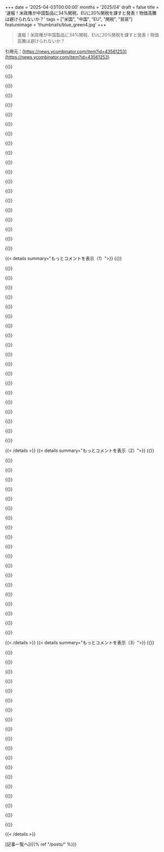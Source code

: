+++
date = '2025-04-03T00:00:00'
months = '2025/04'
draft = false
title = '速報！米政権が中国製品に34%関税、EUに20%関税を課すと発表！物価高騰は避けられないか？'
tags = ["米国", "中国", "EU", "関税", "貿易"]
featureimage = 'thumbnails/blue_green4.jpg'
+++

> 速報！米政権が中国製品に34%関税、EUに20%関税を課すと発表！物価高騰は避けられないか？

引用元：[https://news.ycombinator.com/item?id=43561253](https://news.ycombinator.com/item?id=43561253)

{{<matomeQuote body="自由貿易はアメリカ経済全体にとってマジでプラスで、特に基軸通貨がUSDだとそうなんだよね。モノの流れはドルの流れとバランス取れてて、それがアメリカの金融システムに戻ってくる。おかげで財政赤字もなんとかなるし、ハイグロースな産業に投資できる資金も豊富になるってわけ。ただ、格差も広がるんだよなー。起業家とか投資家、ハイレベルな技術職とか金融系の人はウハウハだけど、ローレベルな仕事してる人は海外に仕事持ってかれてシンドイみたいな。だから、経済全体を悪くするんじゃなくて、政府が教育の質を上げて、社会保障も充実させて、戦略的な産業は税金上げて国内に戻せばいいじゃん？今回の政権の政策はマジで愚策。でも、このサイトにいる人も、もっと困ってる人のために、自分の特権を手放さないといけないんだよね。今の政治状況じゃ無理ゲーだけど。" userName="svara" createdAt="2025-04-03T15:59:08" color="">}}

{{<matomeQuote body="＞”このサイトにいる人も、もっと困ってる人のために、自分の特権を手放さないといけないんだよね”<br>マジそれな。<br>でも、関税かけたら一番困るのは特権階級じゃないんだよね。前に言ってたローレベルな仕事してる人たちが一番ダメージ受けるんだよ。税率変えて、特権階級からもっと税金取れば、最初に言ってた問題も解決できるんじゃない？" userName="keithxm23" createdAt="2025-04-03T17:03:13" color="#ff5733">}}

{{<matomeQuote body="今回の関税で一番痛い目を見るのは貧乏な人たちだけじゃなくて、これ前にも何度も試されて、毎回失敗してるんだよね。マジでヤバいレベルで。<br>歴史から学ばないやつは同じこと繰り返すって言うじゃん？<br>The Great Depressionの時に関税がどうなってたか、どんな言い訳してたか、みんなチェックした方がいいよ。" userName="baranul" createdAt="2025-04-04T03:14:32" color="#ff33a1">}}

{{<matomeQuote body="それって逆累進税じゃね？<br>輸入品全部アメリカで作れるようになるの？" userName="jopsen" createdAt="2025-04-03T17:26:45" color="">}}

{{<matomeQuote body="もし関税が30年以上続けば、製造業をアメリカに戻すインセンティブになるかもだけど、政権交代が頻繁にある現状じゃ、ほとんどの企業は3年半我慢して、誰かが止めてくれるのを期待するだけだと思うよ。だって、今の状況になるまで何十年もかかったんだから、元に戻すのも何十年もかかるじゃん？今回の関税はマジで意味不明だし、金持ち以外みんな損するだけ。金持ちは消費者の負担が増えても、共和党が所得税減税してくれるから余裕だし。" userName="garciasn" createdAt="2025-04-03T17:34:06" color="">}}

{{<matomeQuote body="＞”もし関税が30年以上続けば、製造業をアメリカに戻すインセンティブになるかもだけど”<br>なんでみんなそう思うんだろ？<br>関税は一方通行じゃないんだよね。アメリカに10億ドルの工場建てても、アメリカから輸出する時に相手国に関税かけられたら意味ないじゃん？<br>計算はマジ複雑。規模の経済も関係してくるし。一つのデカいグローバル工場の方が効率的なのか、地域ごとに工場作った方がいいのかとか。あと、所得格差も重要。アメリカ人は25％増しの値段でも払えるけど、他の国は無理じゃん？だから、アメリカ人だけ高く払わせるか、グローバル工場とアメリカの工場両方作って、アメリカ人には関税分上乗せして、25％を利益にするか（鉄鋼メーカーとかピックアップトラックのモデル）。アメリカの法人税が低いのも追い風になるよね。<br>あと、抜け道もあって、関税が低い国に一旦輸出して、そこでちょろっと加工してアメリカに輸出するとか。上手くやれば儲かるかもね。<br>だから、関税が長期的には国内生産を増やすとは限らないんだよね。むしろ、富を吸い上げて、アメリカで輸出企業を立ち上げるのを邪魔する可能性もある。" userName="mywittyname" createdAt="2025-04-03T18:01:47" color="#ff5c5c">}}

{{<matomeQuote body="＞”アメリカに10億ドルの工場建てても、アメリカから輸出する時に相手国に関税かけられたら意味ないじゃん？”<br>世界一の金持ち市場にアクセスできるじゃん？" userName="rafaelmn" createdAt="2025-04-03T18:26:13" color="">}}

{{<matomeQuote body="＞”世界一の金持ち市場にアクセスできるじゃん？”<br>もし他の国がもっと効率的に生産と貿易してて、アメリカがサプライチェーンの混乱とかコスト増、報復関税に苦しんでたら、いつまで世界一の金持ち市場でいられるの？" userName="bgirard" createdAt="2025-04-03T18:51:01" color="#45d325">}}

{{<matomeQuote body="ほとんどの国で出生率がマイナスなんだよね。アメリカはまだマシ（移民止めてるからだけど）。<br>この状況はすぐ他の国にも追いつくよ。アメリカは最後に残る国の一つになると思う。" userName="saturn8601" createdAt="2025-04-03T19:10:36" color="">}}

{{<matomeQuote body="経済が不安定になったらアメリカの出生率にどう影響すると思う？あと、18年も人口置換水準を下回ってる出生率を「マシ」って言うのはどうなの？" userName="reverendsteveii" createdAt="2025-04-03T20:03:59" color="">}}

{{<matomeQuote body="アメリカと他の国を個別に比較するならそうだけどね。EEAはアメリカと似てるし、中国はアメリカより大きくなるし、インドもそう。それらが組み合わさると、規模で負けちゃうんじゃない？" userName="hnaccount_rng" createdAt="2025-04-03T18:39:19" color="">}}

{{<matomeQuote body="EEAは、EUが何十年も頑張ってるけど、まだ単一市場じゃないんだよね。中国とインドは購買力とか個人の消費の面でまだまだで、何十年もかかるよ。" userName="rafaelmn" createdAt="2025-04-03T19:06:26" color="">}}

{{<matomeQuote body="＞EEAは、EUが何十年も頑張ってるけど、まだ単一市場じゃない”？<br>え、マジ？自由貿易も労働者の自由な移動もあるじゃん。どこが単一市場じゃないのさ？" userName="davedx" createdAt="2025-04-03T19:43:35" color="#ff5c5c">}}

{{<matomeQuote body="公用語が24個もあるし、規制とか法律も国ごとに違うし、共通通貨もないしね。各国と個別にやり取りするよりはマシだけど、アメリカよりは全然めんどくさいよ。" userName="rafaelmn" createdAt="2025-04-03T20:26:23" color="">}}

{{<matomeQuote body="君の意見への答えは、単純なダーウィニズム資本主義だよ。<br>何らかの理由で輸入品が高くなると、需要が減る。製品への需要は変わらないけど、輸入品の需要は減る。<br>ここにニッチが生まれる。もし、輸入のコストより安く国内で生産できるなら、大陸全体が買ってくれるかもね。今までそうならなかったのは人件費が高かったから。グローバルサプライチェーン全体を考慮に入れると、人件費が安い国で生産するのが合理的だった。もし輸入コストが人件費の差より安いなら、資本主義に勝ったってこと。それか、別の視点。<br>もしアメリカが重要なものを輸入できなくなったらどうなると思う？その製品が重要じゃなくなる？何十年も問題が解決するのを待つ？市場は必要に応じて再編成されるんじゃない？" userName="mystified5016" createdAt="2025-04-03T18:48:16" color="#ff5733">}}

{{<matomeQuote body="Optimusの視点を無視してるね。Elonのロボットが何かできるかもよ？それをTrumpに囁いてるのかも。そうすれば人件費の問題は解決。どうなるか見てみよう。" userName="saturn8601" createdAt="2025-04-03T19:15:06" color="">}}

{{<matomeQuote body="結局残るのは”誰も何も買えなくなる”って問題だけだよね。もしベーシックインカムとか言い出すなら、実現のために何してるか教えてほしいわ。" userName="egypturnash" createdAt="2025-04-03T19:50:07" color="">}}

{{<matomeQuote body="＞もし関税が30年以上続けば、移転するインセンティブになるかもね”<br>30年も経てば、アメリカは多くの製品にとって最大の市場じゃなくなるよ。もっと早くにそうなるかも。資本に国境はないし、アメリカの会社は利益を最大化するために必要なことは何でもするだろうね。" userName="overfeed" createdAt="2025-04-03T17:41:06" color="#ff5733">}}

{{<matomeQuote body="＜資本に国境はない”って言葉は、もっと希望的な願望なんじゃない？第二次世界大戦後の世界では99％そうだったかもしれないけど、今は変わってきてる。一時的なものか、長期的な変化かは別として、この言葉は”明日も晴れる”みたいなもので、願望に近いんじゃないかな。" userName="A4ET8a8uTh0_v2" createdAt="2025-04-03T19:51:06" color="#ff5733">}}

{{<matomeQuote body="アメリカは生活水準が高いけど、競争するためには他の国と同じくらい”貧しく”なるしかない。貿易相手国を弱体化させたら、グローバルリザーブとしての特権も維持できないんじゃない？" userName="wesapien" createdAt="2025-04-03T19:28:54" color="">}}

{{< details summary="もっとコメントを表示（1）">}}
{{<matomeQuote body="なんで“global reserve status”が物を造るより大事なのさ？" userName="rayiner" createdAt="2025-04-03T21:14:20" color="">}}

{{<matomeQuote body="それってアメリカの力の源の一つにすぎないじゃん。大したことないって。紙とかビット/バイトで表されるお金を渡して、他の人たちの材料や労働力と交換してるんだよ。あんたが言ってるのってどんな物のこと？新興産業の話？それ、誰に売るつもり？" userName="wesapien" createdAt="2025-04-03T21:27:14" color="">}}

{{<matomeQuote body="アメリカ政府の与野党のリーダーたちは、グローバル貿易のバランスを取り直す必要があるって裏で合意してるんだよね。PelosiとかSchumerが中国との貿易赤字を解消するために関税を支持してる動画もあるし。よく“reserve currency”について言われるけど、傍観してるだけじゃRMBとかユーロとか、BRICS通貨での貿易を防げない気がするんだよね。そっちに移行するなら、今のうちから準備しとくべきじゃない？Trump政権時代の関税とかTCJAについて文句言ってるけど、民主党がチャンスあったのに廃止しなかったじゃん。それでわかるでしょ？製造業の仕事はサービス業より家族を養うのに向いてるってこと。経済を空洞化させて、まともな給料の製造業の仕事が減ったのは大間違いだったんだよ。CFRとかCatoとかBrookingsとかがそうさせたんだけどね。結局、グローバル貿易の恩恵を受けるのは金持ちだけってこと。" userName="jerkstate" createdAt="2025-04-03T19:48:50" color="#785bff">}}

{{<matomeQuote body="＞製造業の仕事はサービス業より家族を養うのに向いてるってこと、なぜ？<br>なんでそう言えるの？よく聞くけど根拠がないよね。自明の理みたいに扱われてるけど。" userName="lovich" createdAt="2025-04-03T22:17:42" color="">}}

{{<matomeQuote body="誰も政府がお金を有効活用できるなんて思ってないんだよ。アメリカ政府は予算の多くを兵器開発とか、兵器販売促進とか、敵対的な外国政府の転覆とか、友好的な外国政府の支援とか、厄介な外国の虐殺に使ってるんだもん。そんなことに税金上げたい人いる？" userName="DSingularity" createdAt="2025-04-03T17:09:31" color="">}}

{{<matomeQuote body="大金持ちが金ため込むからこうなったんだよ。政府が予算を無駄遣いするよりマシって思えない？50年代とか60年代は金持ちへの税金が高かったけど、そんな心配なかったじゃん。Reaganのトリクルダウン経済の失敗ってことだよね。" userName="sirbutters" createdAt="2025-04-03T17:20:40" color="">}}

{{<matomeQuote body="そうだね！Klein & Pettisの『Trade Wars are Class Wars』って本を読めば、実際の経済学者がデータに基づいてこの問題について語ってるのがわかるよ。" userName="smallmancontrov" createdAt="2025-04-03T16:03:19" color="#ff5c5c">}}

{{<matomeQuote body="＞経済全体を悪くするんじゃなくて、政府が高品質な教育のコストを下げたり、社会システムを構築したり、戦略的な産業を国内に戻すために富裕層への増税をするのがいいんじゃない？<br>それってスカンジナビアみたいじゃん？" userName="fifilura" createdAt="2025-04-03T19:49:54" color="">}}

{{<matomeQuote body="スカンジナビアは石油とガスの埋蔵量を税源にしてるから。資本が自由に移動できる市場には当てはまらないよ。" userName="AnthonyMouse" createdAt="2025-04-03T20:03:59" color="">}}

{{<matomeQuote body="それはノルウェーだけだよ。デンマークも少しはあるかもしれないけど、石油経済とは見なされてないよ。“captive tax base”ってどういう意味かわからないけど、ノルウェーはインフレになるのが怖くてお金を使わずに貯め込んでるだけだよ。" userName="fifilura" createdAt="2025-04-03T20:04:37" color="">}}

{{<matomeQuote body="ノルウェーってマジですごいんだよね。一人当たりのGDPがアメリカよりちょっと高くて、他の北欧の国より30,000ドル以上も高いんだって。「Captive tax base」っていうのは、税金が高くても産業が他の国に移転できないってこと。工場なら中国に移せるけど、油田は動かせないじゃん。" userName="AnthonyMouse" createdAt="2025-04-03T20:31:32" color="#ff5733">}}

{{<matomeQuote body="デンマークの3倍もサンドイッチが高いってマジ？" userName="redeeman" createdAt="2025-04-03T20:56:29" color="">}}

{{<matomeQuote body="それって、そういうことだよね？地元のサンドイッチ屋さんのオーナーみたいな中小企業が、iPhoneとかsolar panelみたいなグローバルな製品の価格に比べて儲かるから、貧富の差が少なくなるんだって。平等で本当に意味があるのは、普通の人がより良くなること。金持ちを困らせるためだけにみんなを貧しくするのはマジありえない。" userName="AnthonyMouse" createdAt="2025-04-03T21:04:17" color="">}}

{{<matomeQuote body="再教育に補助金を出すのは、長い目で見ると社会のためになるからっていう考え方だよね。それがスカンジナビアのGDP/capitaが低い原因じゃないって証拠はないけど。" userName="fifilura" createdAt="2025-04-03T21:51:42" color="">}}

{{<matomeQuote body="教育にお金を使うことがGDPを下げるんじゃなくて、税金が高いからでしょ。投資家はリターンがいいところに投資するじゃん。税率が20%の国と60%の国があったら、リターンが2倍ないと高い税率の国に投資しないよね。政府が税金でいいことすれば、生産性が上がるから相殺できるかもしれないけど、失敗することの方が多いし、腐敗しやすいしね。政府支出はだんだんリターンが減っていくし。" userName="AnthonyMouse" createdAt="2025-04-04T07:20:45" color="#45d325">}}

{{<matomeQuote body="彼らは違うものを最適化しようとしてて、GDPはそのための手段にすぎないんだよ。みんなが医療を受けられたり、最低限の生活水準を確保したり、安全な地域を作ったりとかね。GDPを最大化しようとしなければ、GDPは最大にならないのは当然だよね。僕らが何を目標にすべきかっていうのは、すごく深くて面白い問題だよね。社会主義とか自由主義とか..." userName="enaaem" createdAt="2025-04-04T08:29:19" color="#45d325">}}

{{<matomeQuote body="＞政府が質の高い教育のコストを下げるのが一番の解決策<br>みんながみんな、プロフェッショナルになれるわけじゃないんだよ。アメリカは、学業成績の低い若者を大学に行かせようとして、ものすごく損をしてる。手に職をつけて生活できる道がないとダメなんだ。＞社会システムを構築する<br>社会システムを構築するには、労働者階級が価値を生み出す仕事を見つけられるようにすること。オフショアリングで仕事を奪っちゃダメ。トランプの関税を支持してるわけじゃないけど、冷戦終結後、アメリカは経済学者の意見を優先して、社会の結束を軽視してきたのは事実。" userName="solatic" createdAt="2025-04-03T20:20:00" color="">}}

{{<matomeQuote body="＞政府が質の高い教育のコストを下げる<br>誰も言いたがらないことだけど、みんながハイスキルな仕事に就けるわけじゃないんじゃない？もし最高に稼げる仕事が体力と腕力を必要とするものだったら、誰もができるとは言わないよね。知的労働に関しては、なぜかみんなできるって思ってるけど。上位20%の人しかまともな仕事がない社会になったらどうする？UBIとか言われてるけど、絶望と退屈の中でUBIをもらって生活する下層階級ができたら、もっとディストピアになるかも。トランプは的外れだけど、今のシステムがアメリカ人の半分以上にとってうまくいってないのは事実。" userName="api" createdAt="2025-04-03T17:43:36" color="#38d3d3">}}

{{<matomeQuote body="赤字は2兆ドル。個人の所得税は2.4兆ドル。どれだけ税金を上げればいいと思ってるの？2倍になったら生活保護だよ。さらに、アメリカは今年9兆ドルの国債を借り換えなきゃいけない。金利が低ければ低いほどいい。さもなければ赤字が増える。この結末は2つしかない。今のまま進むか、デフォルトか。デフォルトは世界の終わりだよ。" userName="MR4D" createdAt="2025-04-03T16:45:02" color="">}}

{{<matomeQuote body="赤字は2兆ドルじゃないよ。ソース：https://www.bea.gov/system/files/trad0225.png。それに、二分法は間違い。" userName="hijodelsol" createdAt="2025-04-03T16:51:56" color="">}}


{{< /details >}}
{{< details summary="もっとコメントを表示（2）">}}
{{<matomeQuote body="今回の件で、de minimis exemption（関税免除）もなくなっちゃったらしいよ。マジでかい！中国からの輸入品全部に30%の輸入税がかかるってことじゃん。普通は配送業者が税金払って、後で請求してくるよね。ヨーロッパだと、1ドルの商品が10ドルになったりするけど、VATとか輸入税の他に、配送業者の手数料が高いから。これがアメリカでも起こると、TemuとかAliExpressとかWishの客が阿鼻叫喚になるかもね。（消費者だけじゃなくて、全部に影響あるけど…）EDIT: 詳しくはこちら→https://www.whitehouse.gov/fact-sheets/2025/04/fact-sheet-pr...<br>さらにヤバくて、1回の発送につき$25か30%の高い方を取られるらしい。そのうち$50になるって！$1の商品が$52になる可能性も！" userName="TrackerFF" createdAt="2025-04-02T22:18:57" color="#45d325">}}

{{<matomeQuote body="＞ヨーロッパだと、1ドルの商品が送料込み10ドルになるのは、VATとか輸入税に加えて配送業者の手数料が高いから”<br>最近は中国のデカい輸出業者は違うよ。現地のウェブサイトで税込み価格を表示して、EU内の倉庫に送って、税金も処理してくれるから、地元の配送業者が届けてくれるだけ。<br>DHLだと確かに書類いっぱい書かされるし、頼んでない手数料も取られるけど。そうなると、個人輸入は一時的に止まるかもね。TemuとかAliExpressがEUと同じ仕組みをアメリカで作るまでは。<br>アメリカにいるなら、中国からの直接購入は3～6ヶ月控えた方がいいかも。<br>＞さらにヤバくて、1回の発送につき$25か30%の高い方を取られるらしい。そのうち$50になるって！”<br>笑える。それ、DHLの手数料じゃん！Temuが対応してくれるまで待つのが吉。" userName="nottorp" createdAt="2025-04-03T06:51:45" color="#785bff">}}

{{<matomeQuote body="＞TemuとかAliExpressがEUと同じ仕組みをアメリカで作るまでは”<br>EUはセラーにも顧客にも分かりやすい仕組み（import one-stop shop）を作ったけど、アメリカ政府は輸入をスムーズにする気ないよね。" userName="seszett" createdAt="2025-04-03T07:24:52" color="">}}

{{<matomeQuote body="知らなかった。俺ってEUの情弱だったわ。Amazon USですらその仕組み使ってるんだね。現地のVATにちょい足し（為替手数料とか1%以下）されて、追加料金なしで届くもん。<br>Mouserも数年前にEU内に倉庫作ったし。注文するのがマジ楽になった。<br>これってVATを払うために作られたシステムなんだよね。特別な関税がなくても。郵便局に行かなくても済むようになった。" userName="nottorp" createdAt="2025-04-03T07:35:27" color="#ff5c5c">}}

{{<matomeQuote body="参考: https://vat-one-stop-shop.ec.europa.eu/one-stop-shop_en" userName="magicalhippo" createdAt="2025-04-03T10:28:11" color="">}}

{{<matomeQuote body="EUは特別な関税があるわけじゃないけど、税金とか顧客の権利を扱うための法人を置きたかったんだよね。だからこの仕組みを作った。<br>アメリカはそもそも輸入させたくないんだよ。アメリカに法人置いても意味ないし。払うしかない。大量に輸入してまとめて処理すれば、$1の商品でもお得になるかもだけど。" userName="bgnn" createdAt="2025-04-03T07:52:31" color="">}}

{{<matomeQuote body="数年前はギフトとして送るのが流行ったよね。<br>EUは税金を取りたいだけ。" userName="rvba" createdAt="2025-04-05T10:29:52" color="">}}

{{<matomeQuote body="アメリカの目的は輸入を止めて国内で生産させることだからね。最低料金が高いのはそのため。でも、製造業がアメリカに戻ってくることはないだろうし、こんな懲罰的な税金はコストを上げるだけだよ。" userName="LadyCailin" createdAt="2025-04-03T20:39:06" color="">}}

{{<matomeQuote body="Amazon.co.jpとかAppleで買って、DHL/UPSで日本とか中国から届いても、ポーランドでは何もする必要ないよ。全部込みの値段で届く。" userName="orloffm" createdAt="2025-04-03T10:12:15" color="">}}

{{<matomeQuote body="どこのApple Store？現地のストアならVAT込みなのは当たり前じゃん。Amazon japanは試したことないな。Amazon USは？<br>Edit: Amazon.co.jpって別物なんだね。Amazon USとかヨーロッパのサイトはログインできるのに、JPはできない。" userName="nottorp" createdAt="2025-04-03T10:23:48" color="">}}

{{<matomeQuote body="AmazonってVATとか輸入の手続きがマジで上手いんだよね。特に”Fulfilled by Amazon”って書いてあるやつ。ローカルのAmazonだけじゃなくて、アメリカとか日本のサイトから買っても大丈夫。全部試したことあるからマジおすすめ。<br>eBayも最近はアメリカからの注文に対応してて、VATとか輸入の手数料が送料に含まれてるんだって。セラーにはシカゴにある倉庫の住所が知らされるみたい。んで、eBayが売主になるんだってさ。" userName="terinjokes" createdAt="2025-04-03T11:00:13" color="#ff5c5c">}}

{{<matomeQuote body="フルフィルメントはeBayを通さなくてもできるよ。<br>もしeBay.deでイギリスのバイヤーに何か売ったとするじゃん？そしたらeBayがイギリスのVATをちゃんと徴収したって証明できる税関の追跡番号がもらえるんだ。それを配送ラベルを買う時とか、輸出申告書に書けばOK。<br>EUは何年も前から準備してたんだよ。郵便局とか配送会社がシステムをアップデートして連携するようにね。コロナの前から計画されてて、混乱を避けるために遅れたんだって。<br>アメリカはこういう準備をしてないみたい。少なくとも準備期間を取ってないよね。EUとかイギリスへの輸出のために作ったシステムが少しは役に立つかもね。" userName="Symbiote" createdAt="2025-04-03T13:01:03" color="#38d3d3">}}

{{<matomeQuote body="＞Even eBay has sorted this out now for orders from the US”<br>マジかよ。それ高いかも。eBay USでレトロなコンピューター関係の掘り出し物でも探してみるかな…。" userName="nottorp" createdAt="2025-04-03T11:03:31" color="">}}

{{<matomeQuote body="同じような感じで、AliExpressで何か買ってもVATとか税関のこと気にしなくていいんだよね。なんか裏で処理されてるみたい。<br>ある程度の金額を超えたら、郵便局に行って書類書いたりしなきゃいけないと思うけど、AliExpressで買うような安いものだとそんなことないんだよね。" userName="poincaredisk" createdAt="2025-04-04T02:32:16" color="#38d3d3">}}

{{<matomeQuote body="多分だけど、この$25/50のポリシーは、商品の値段をごまかすのを防ぐためだと思う。ギフトって書いてあって、$10って書いてあるけど、もっと高い値段で買ったものが届いたことあるし。<br>アメリカはAliExpressで買ってたものの代わりなんて作らないと思う。電子工作とか3DプリンターとかFPVドローンとか、中国製のものに頼ってる趣味を持ってる人は、同じものを高く買う羽目になるんだよ。アメリカの工場は、もっと高い部品の注文でいっぱいになるだろうしね。<br>Fact Sheetには、荷物ごとじゃなくて商品ごとって書いてあるから、まとめて買ってもダメなんだって。商品一つ一つに手数料がかかるんだってさ。<br>追記：Fact Sheetには、国際郵便とUPS/FedEx/DHLみたいな配送方法で違うって書いてあるね。UPS/FedEx/DHLだと普通の関税（34%？）がかかって、郵便だと商品ごとに$25/50の手数料がかかるってことね。AliExpressで買い物するときは、配送方法をちゃんと見ないと。<br>追記2：ClockworkPiのPicoCalcが届く予定なんだけど、DHLから追加料金取られるか試してみる。" userName="parsimo2010" createdAt="2025-04-03T14:35:25" color="#ff33a1">}}

{{<matomeQuote body="商品の定義ってどうなるんだろう？AliExpressで100個の小さな磁石を買ったら、$30になるのか、$3000になるのか？" userName="ajmurmann" createdAt="2025-04-03T14:51:13" color="">}}

{{<matomeQuote body="ちょっと補足すると、過去にこういう注文をしたとき、小さいアイテムは綺麗な箱に入ってなくて、ジップロックみたいな袋とか封筒に入ってたよ。" userName="ajmurmann" createdAt="2025-04-03T17:21:36" color="">}}

{{<matomeQuote body="一個一個じゃなくて、パッケージ全体に対してじゃない？" userName="fennecbutt" createdAt="2025-04-06T09:44:48" color="">}}

{{<matomeQuote body="中国から文房具を買ってる人はどうなるんだろ？" userName="tommica" createdAt="2025-04-03T15:39:07" color="">}}

{{<matomeQuote body="マジかよ。AliExpressは2025年のRadioShackだったのに。SMD抵抗に$25以上払うなんてありえないし、アメリカでまともな値段で手に入ることもないだろうな。これじゃ誰の役にも立たないし、試作もできなくなるし、最悪だよ。ここ5～10年のDIY電子工作の黄金時代を台無しにしてくれたわ。<br>今年の夏にアニマトロニクスのハロウィーン飾りを作る予定だったのに。パーツに何百ドルも何千ドルも払うなんてありえない。全部で$50もしないのに。<br>俺の苦しみなんて、Temuとかで生活用品を揃えてる人たちに比べたらマシだけどね。一番お金がない人たちに打撃を与えることになるよ。ブランド品も輸入してるのにね。これは貧困層向けのスーパー消費税だよ。俺は貯金して次の大統領が元に戻してくれるのを待つわ。俺より経済的に余裕がない友達は、生活の質が下がるだろうな。" userName="fnordpiglet" createdAt="2025-04-03T21:40:52" color="#38d3d3">}}


{{< /details >}}
{{< details summary="もっとコメントを表示（3）">}}
{{<matomeQuote body="スウェーデンで10年くらい前に同じようなことがあったんだよね。中国からの個人輸入に7ドルの事務手数料がかかるようになってさ。抵抗器の値段が100個1ドルから8ドルに跳ね上がったんだよ。当時学生だったんだけど、趣味がマジで無理になった。高すぎてやってらんない。<br>最近は国内業者も出てきたけど、それでも昔に比べるとかなり高くつくな。" userName="atom058" createdAt="2025-04-05T05:36:02" color="">}}

{{<matomeQuote body="少額免税の期限切れは、前から計画されてたことなんだよね。民主党と共和党の両政権で。Trump政権は、Biden政権の間に、すでに計画されてた期限切れを交渉の材料として遅らせてたんだ。<br>要するに、TemuとかAliexpressとかは、個別の小さい注文で税関をバイパスする代わりに、商品をまとめてアメリカに送って、国内の倉庫から発送するようになるってこと。アメリカの業者と同じように競争する必要が出てくるってわけ。<br>でも、中国の工場から個別に商品をdropshippingするビジネスは完全に終わるね。" userName="pembrook" createdAt="2025-04-03T09:18:57" color="#785bff">}}

{{<matomeQuote body="ヨーロッパでは、Alibabaがオランダに自社倉庫を持ってるんだよね。それって、まとめて「国際」輸入するためなのかな？アメリカでも同じことが起こりうる？" userName="flowerthoughts" createdAt="2025-04-03T06:01:13" color="">}}

{{<matomeQuote body="Aliexpressも同じことやってるよ。ハンガリーに倉庫があるんだ。そこに商品を発送して、まとめて輸入して、ラベルを貼り替えて、受取人に送ってる。" userName="trinix912" createdAt="2025-04-03T06:05:09" color="">}}

{{<matomeQuote body="そうせざるを得ないのかもね。オランダには1日に130万個もの中国の小売業者からの荷物が届いてるんだけど、全部個別の荷物だから、輸入税の閾値を下回ってるんだ。だから、少額の商品にも輸入税をかけるべきだとか、Temuとかに個別の荷物の発送をやめさせて、まとめて発送させるべきだっていう声が出てるんだ。" userName="Cthulhu_" createdAt="2025-04-03T11:56:21" color="#ff5c5c">}}

{{<matomeQuote body="いい考えに聞こえるけど、どうやって実行して取り締まるつもりなんだろう？<br>全部の荷物を開けるの？Temuとかが送り続けるのをどうやって止めるの？だって、ドラッグですら通過するんだから…" userName="gizzlon" createdAt="2025-04-03T20:08:15" color="">}}

{{<matomeQuote body="ちょっと考えすぎかもしれないけど、1ドルの商品が海外から発送されるべきじゃないんじゃない？環境への負担が大きすぎるし。5年前はみんな環境のことばかり話してたのに、今はEVを燃やしたり、6000マイル以上も移動させる必要のない1ドルのTシャツの値段が高くなるって文句言ってるの？意味わかんない。" userName="tekknik" createdAt="2025-04-04T14:15:09" color="">}}

{{<matomeQuote body="＞ make this make sense.<br>いいよ。<br>最近の中国のRoRo船には、Tシャツが1枚以上積めるんだ。アメリカ行きの平均的な輸送貨物には、Tシャツ12万5000枚、天然ガス1万トン、大人のおもちゃ2万個、Macbook2万台、そして数十人の船員が乗ってる。「環境への大きな負担」は、これらの製品の製造だよ。リネンを世界中に輸送するカーボンフットプリントはごくわずかで、アメリカ製を買うよりも安い。<br>これが環境問題じゃないのはアホでもわかる。中国は燃料を補給して、余剰分を他の場所に持っていく。これは、アメリカの企業が、自動車製造や1ドルのTシャツ工場のような重要な場所で、自由市場で競争できてないってことなんだ。" userName="nobankai" createdAt="2025-04-04T14:56:10" color="#ff5733">}}

{{<matomeQuote body="まあ、ほとんどの人がこれを気に入らないだろうから、Trumpが大統領を4年務めたとしても、長続きしないと思うよ。でも、関税が撤廃されたとしても、価格が回復するには何年もかかるだろうね。もし回復するとしても。" userName="jquery" createdAt="2025-04-03T05:43:23" color="">}}

{{<matomeQuote body="実は、Bidenが2020年の選挙後も維持した政策の一つがTrumpの関税なんだよね。<br>保護主義がリベラル派にどれだけ人気があるか、過小評価してるんじゃないかな。右派と左派の不満分子が、両党の中道派の自由貿易支持者を上回るっていう、珍しい同盟が生まれるかもしれないね。" userName="oceanplexian" createdAt="2025-04-03T14:49:11" color="#38d3d3">}}

{{<matomeQuote body="この政策に賛成してるプログレッシブ派なんて見たことないなー。左派の不満分子は、もっと住宅とかユニバーサルヘルスケアが欲しいんであって、アボカドに高い関税かけられたって嬉しくないわけ。右派の不満分子はリベラルが困るのを見るのが好きなだけ…でも、自分の財布が空っぽになるのは嫌がるんじゃない？" userName="jquery" createdAt="2025-04-03T23:05:51" color="">}}

{{<matomeQuote body="80年代には、自由貿易は右派のRonald Reagan共和党の政策で、保護主義を支持してたのは左派の民主党だったんだよね。イギリスでも同じで、新自由主義者のMargaret Thatcherは自由貿易を支持して北イングランドの製造業を終わらせたけど、イギリスの左派社会主義のLabour Partyは製造業の保護を求めてたんだよ。" userName="ViktorRay" createdAt="2025-04-04T20:07:34" color="#ff33a1">}}

{{<matomeQuote body="やつらは絶対に公正な選挙をさせないつもりだ。成功するかはわかんないけど、やつらはマジでそうしようとするだろうから、それがマジで怖い。" userName="suzzer99" createdAt="2025-04-03T06:41:21" color="">}}

{{<matomeQuote body="で、AMZNの株価は上がったの？" userName="apparent" createdAt="2025-04-03T05:39:35" color="">}}

{{<matomeQuote body="Amazonで売ってるものの9割はAli Expressから仕入れた粗悪品にラベルを貼り替えただけだしね…" userName="sdenton4" createdAt="2025-04-03T06:08:33" color="">}}

{{<matomeQuote body="今回の行政命令の効果について、もっと詳しい分析があったよ<br>https://chatgpt.com/share/67ee10c6-4690-8006-83d7-8e9b22bccf...<br>結論としては、関税のせいで平均的な家庭の支出が3,500～4,000ドル増えるってこと。服とか家具とかおもちゃが30%くらい高くなって、電子機器は25%くらい、タイヤとか宝石は15%くらい高くなるらしい。企業の設備投資もヤバそう。<br>自動車産業（ミシガン州GJ!）と石油化学産業（メキシコ湾岸GJ!）は対象外みたいだけど、設備投資はやっぱり厳しそう。輸入車とかトラックも直接的な影響はないっぽい。<br>メタな話：de minimisの分析は無理。そういうデータセット持ってないし、影響が複雑すぎるから、低品質な分析しかできない。<br>ChatGPT-4.5の「Deep Research」だけど、HSコードの計算を自分でチェックしたら、数値はだいたい合ってたよ。<br>https://atlas.hks.harvard.edu/explore/treemap<br>は分析に超使える。ChatGPTはHS 30（医薬品）でAnnex IIの製品を除外してなかったから、関税を6%（300億ドル）過大評価してたけど、家計への影響はだいたい合ってる（+/- 20%）。<br>これは「ChatGPTすげー！」みたいな低レベルな投稿じゃないから。自分でも分析できるし、ChatGPTの結果もチェックした。10%くらい違うこともあったけど、医薬品以外はだいたい合ってたから、間違った情報はないはず。間違ってるとしたら、自分とChatGPTが見落とした関税カテゴリがある場合だけど、それはないと思う。<br>2次、3次的な影響（連鎖CPIとか）は小さいし、不確実だから含めてない。政治情勢も不安定だし、数年後の予測なんて意味ない。アメリカ上院がカナダ関税を阻止して非常事態を終わらせるかもしれないし。トランプが関税を上げ下げするかもしれないし。6ヶ月後、5年後の状況なんて誰にもわかんない。ChatGPTがそれを含めてないのは良い判断だと思う。<br>ダウンvoteされても文句は言わないけど、理由を教えてくれると嬉しい。ChatGPTに丸投げしたわけじゃなくて、結構頑張ったから、議論の役に立つと思う。" userName="reaperman" createdAt="2025-04-03T05:52:04" color="#45d325">}}

{{<matomeQuote body="自分で30分かけて計算してみた。<br>結論としては、平均的な家庭の支出が3,488.27ドル増えるってこと。服とか家具とかおもちゃが平均26.9%高くなって、電子機器は24.4%、タイヤとか宝石はそれぞれ16.2%と17.1%高くなるって。<br>こっちの方が納得できるなら賛成してくれ。<br>[0]: https://wits.worldbank.org<br>[1]: https://dataweb.usitc.gov<br>[2]: http://atlas.hks.harvard.edu" userName="reaperman" createdAt="2025-04-03T07:37:49" color="#ff33a1">}}

{{<matomeQuote body="マジじゃん。アメリカの世帯収入の中央値（74,580ドル）で実効税率（10.9%）を計算すると、連邦所得税をなくせば年間8,167.50ドル節約できることになる。そこから関税による3,488.27ドルの追加コストを差し引くと、差し引き4,679.23ドルの節約になる。<br>つまり、この数字が正しければ、アメリカの平均的な家庭は結局得するってことだ。" userName="cooper_ganglia" createdAt="2025-04-03T15:52:28" color="#ff5c5c">}}

{{<matomeQuote body="＞ヨーロッパの一部の国では、中国からの1ドルの商品が無料配送で10ドルになることがある<br>今回の関税で気になるのは、アメリカ経済への影響ばかりが心配されてるけど、それでも他の国よりずっと保護主義的じゃないってこと。Donald Trumpの言い分は、アメリカが世界の経済を支えてるのに、アメリカは損してるってことだけど、あながち間違ってないと思う。" userName="commandlinefan" createdAt="2025-04-03T14:40:13" color="">}}

{{<matomeQuote body="このデータ、csvとGoogleシートにあるよ。<br>実はこれ、国がアメリカに課してる関税じゃなくて、貿易不均衡の割合なんだって。マジか！<br>https://docs.google.com/spreadsheets/d/1xK0OQ5VGl8JHmDSIgbXh...<br>https://gist.github.com/mcoliver/69fe48d03c12388e29cc0cd87eb..." userName="mcoliver" createdAt="2025-04-03T01:10:45" color="#38d3d3">}}


{{< /details >}}


[記事一覧へ]({{% ref "/posts/" %}})
